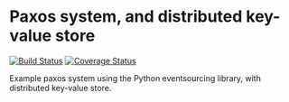 # Paxos system, and distributed key-value store

[![Build Status](https://travis-ci.org/johnbywater/es-example-paxos.svg?branch=master)](https://travis-ci.org/johnbywater/es-example-paxos)
[![Coverage Status](https://coveralls.io/repos/github/johnbywater/es-example-paxos/badge.svg?branch=master)](https://coveralls.io/github/johnbywater/es-example-paxos)

Example paxos system using the Python eventsourcing library,
with distributed key-value store.

